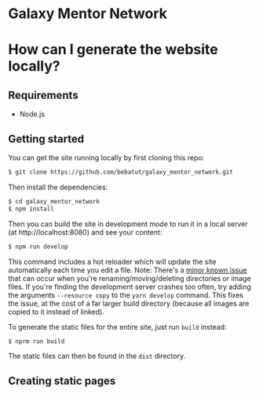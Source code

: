 Galaxy Mentor Network
=====================

# How can I generate the website locally?

## Requirements

- Node.js

## Getting started

You can get the site running locally by first cloning this repo:

```sh
$ git clone https://github.com/bebatut/galaxy_mentor_network.git
```

Then install the dependencies:

```sh
$ cd galaxy_mentor_network
$ npm install
```

Then you can build the site in development mode to run it in a local server (at http://localhost:8080) and see your content:

```sh
$ npm run develop
```

This command includes a hot reloader which will update the site automatically each time you edit a file.
Note: There's a [minor known issue](https://github.com/galaxyproject/galaxy-hub/issues/748) that can occur when you're renaming/moving/deleting directories or image files. If you're finding the development server crashes too often, try adding the arguments `--resource copy` to the `yarn develop` command. This fixes the issue, at the cost of a far larger build directory (because all images are copied to it instead of linked).

To generate the static files for the entire site, just run `build` instead:

```sh
$ nprm run build
```

The static files can then be found in the `dist` directory.

## Creating static pages

